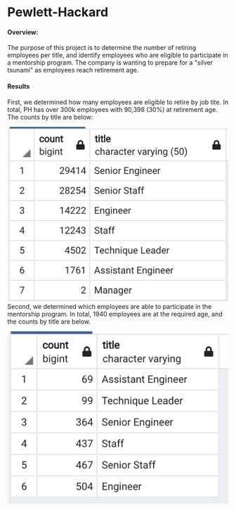 # Pewlett-Hackard
#### Overview:
The purpose of this project is to determine the number of retiring employees per title, and identify employees who are eligible to participate in a mentorship program. The company is wanting to prepare for a "silver tsunami" as employees reach retirement age.

#### Results
First, we determined how many employees are eligible to retire by job tite. In total, PH has over 300k employees with 90,398 (30%) at retirement age. The counts by title are below:

![name-of-your-image](https://github.com/jpace811/Pewlett-Hackard/blob/main/resources/retiring_titles.png)<br />
Second, we determined which employees are able to participate in the mentorship program. In total, 1940 employees are at the required age, and the counts by title are below.

![name-of-your-image](https://github.com/jpace811/Pewlett-Hackard/blob/main/resources/mentorship.png)<br />

